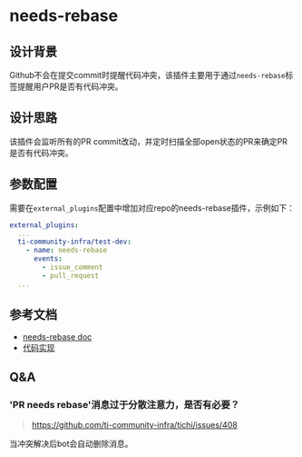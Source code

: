 # needs-rebase

## 设计背景

Github不会在提交commit时提醒代码冲突，该插件主要用于通过`needs-rebase`标签提醒用户PR是否有代码冲突。

## 设计思路

该插件会监听所有的PR commit改动，并定时扫描全部open状态的PR来确定PR是否有代码冲突。

## 参数配置

需要在`external_plugins`配置中增加对应repo的needs-rebase插件，示例如下：

```yaml
external_plugins:
  ...
  ti-community-infra/test-dev:
    - name: needs-rebase
      events:
        - issue_comment
        - pull_request
  ...
```

## 参考文档

- [needs-rebase doc](https://prow.tidb.io/plugins?repo=ti-community-infra%2Ftichi)
- [代码实现](https://github.com/kubernetes/test-infra/tree/master/prow/external-plugins/needs-rebase)

## Q&A

### 'PR needs rebase'消息过于分散注意力，是否有必要？

> https://github.com/ti-community-infra/tichi/issues/408

当冲突解决后bot会自动删除消息。
